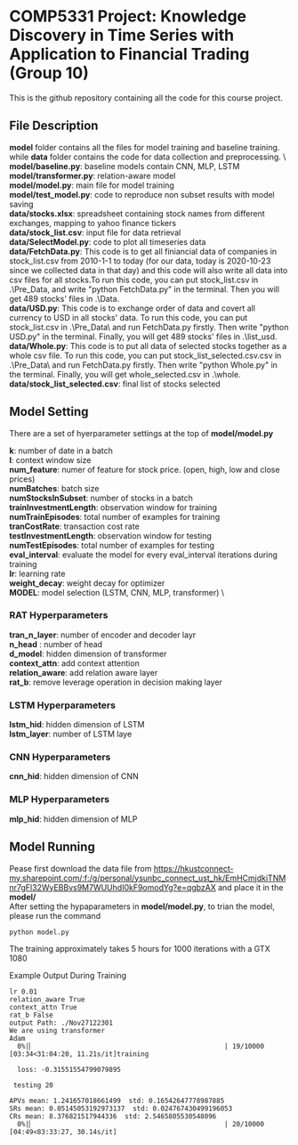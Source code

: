 # COMP5331 Project: Knowledge Discovery in Time Series with Application to Financial Trading (Group 10)

This is the github repository containing all the code for this course project.

## File Description
**model** folder contains all the files for model training and baseline training. while **data** folder contains the code for data collection and preprocessing. \ \
**model/baseline.py**: baseline models contain CNN, MLP, LSTM \
**model/transformer.py**: relation-aware model \
**model/model.py**: main file for model training\
**model/test_model.py**: code to reproduce non subset results with model saving\
**data/stocks.xlsx**: spreadsheet containing stock names from different exchanges, mapping to yahoo finance tickers\
**data/stock_list.csv**: input file for data retrieval\
**data/SelectModel.py**: code to plot all timeseries data\
**data/FetchData.py**: This code is to get all finiancial data of companies in stock_list.csv from 2010-1-1 to today (for our data, today is 2020-10-23 since we collected data in that day) and this code will also write all data into csv files for all stocks.To run this code, you can put stock_list.csv in .\Pre_Data\, and write "python FetchData.py" in the terminal. Then you will get 489 stocks' files in .\Data\.\
**data/USD.py**: This code is to exchange order of data and covert all currency to USD in all stocks' data. To run this code, you can put stock_list.csv in .\Pre_Data\ and run FetchData.py firstly. Then write "python USD.py" in the terminal. Finally, you will get 489 stocks' files in .\list_usd\.\
**data/Whole.py**: This code is to put all data of selected stocks together as a whole csv file. To run this code, you can put stock_list_selected.csv.csv in .\Pre_Data\ and run FetchData.py firstly. Then write "python Whole.py" in the terminal. Finally, you will get whole_selected.csv in .\whole\.\
**data/stock_list_selected.csv**: final list of stocks selected

## Model Setting
There are a set of hyerparameter settings at the top of **model/model.py**

**k**: number of date in a batch  \
**l**: context window size\
**num_feature**: numer of feature for stock price. (open, high, low and close prices)\
**numBatches**: batch size\
**numStocksInSubset**: number of stocks in a batch \
**trainInvestmentLength**: observation window for training\
**numTrainEpisodes**: total number of examples for training\
**tranCostRate**: transaction cost rate\
**testInvestmentLength**: observation window for testing\
**numTestEpisodes**: total number of examples for testing\
**eval_interval**: evaluate the model for every eval_interval iterations during training\
**lr**: learning rate\
**weight_decay**: weight decay for optimizer\
**MODEL**: model selection (LSTM, CNN, MLP, transformer) \
### RAT Hyperparameters
**tran_n_layer**: number of encoder and decoder layr\
**n_head** : number of head \
**d_model**: hidden dimension of transformer\
**context_attn**: add context attention\
**relation_aware**: add relation aware layer\
**rat_b**: remove leverage operation in decision making layer


### LSTM Hyperparameters
**lstm_hid**: hidden dimension of LSTM\
**lstm_layer**: number of LSTM laye

### CNN Hyperparameters
**cnn_hid**: hidden dimension of CNN

### MLP Hyperparameters
**mlp_hid**: hidden dimension of MLP


## Model Running
Pease first download the data file from https://hkustconnect-my.sharepoint.com/:f:/g/personal/ysunbc_connect_ust_hk/EmHCmjdkiTNMnr7gFl32WyEBBvs9M7WUUhdI0kF9omodYg?e=qgbzAX and place it in the **model/** \
After setting the hypaparameters in **model/model.py**, to trian the model, please run the command
```
python model.py
```
The training approximately takes 5 hours for 1000 iterations with a GTX 1080  

Example Output During Training

```
lr 0.01
relation_aware True
context_attn True
rat_b False
output Path: ./Nov27122301
We are using transformer
Adam
  0%|▏                                                | 19/10000 [03:34<31:04:20, 11.21s/it]training 
  
  loss: -0.31551554799079895

 testing 20

APVs mean: 1.241657018661499  std: 0.16542647778987885
SRs mean: 0.05145053192973137  std: 0.024767430499196053
CRs mean: 8.376821517944336  std: 2.5465805530548096
  0%|▏                                                | 20/10000 [04:49<83:33:27, 30.14s/it]
```
